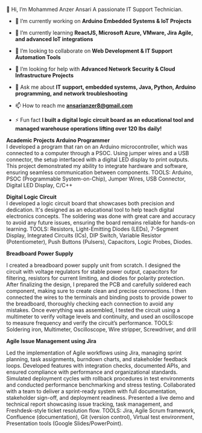 👋 Hi, I’m Mohammed Anzer Ansari
A passionate IT Support Technician.
- 🔭 I’m currently working on **Arduino Embedded Systems & IoT Projects**

- 🌱 I’m currently learning **ReactJS, Microsoft Azure, VMware, Jira Agile, and advanced IoT integrations**

- 👯 I’m looking to collaborate on **Web Development & IT Support Automation Tools**

- 🤝 I’m looking for help with **Advanced Network Security & Cloud Infrastructure Projects**

- 💬 Ask me about **IT support, embedded systems, Java, Python, Arduino programming, and network troubleshooting**

- 📫 How to reach me **ansarianzer8@gmail.com**

- ⚡ Fun fact **I built a digital logic circuit board as an educational tool and managed warehouse operations lifting over 120 lbs daily!**

**Academic Projects 
Arduino Programmer**                                                                                                                                               
I developed a program that ran on an Arduino microcontroller, which was connected to a computer through a PSOC. Using jumper wires and a USB connector, the setup interfaced with a digital LED display to print outputs. This project demonstrated my ability to integrate hardware and software, ensuring seamless communication between components.
TOOLS: Arduino, PSOC (Programmable System-on-Chip), Jumper Wires, USB Connector, Digital LED Display, C/C++

**Digital Logic Circuit**                                                                                                                                                     
I developed a logic circuit board that showcases both precision and dedication. It's designed as an educational tool to help teach digital electronics concepts. The soldering was done with great care and accuracy to avoid any future issues, ensuring the board remains reliable for hands-on learning.
TOOLS: Resistors, Light-Emitting Diodes (LEDs), 7-Segment Display, Integrated Circuits (ICs), DIP Switch, Variable Resistor (Potentiometer), Push Buttons (Pulsers), Capacitors, Logic Probes, Diodes.

**Breadboard Power Supply**

I created a breadboard power supply unit from scratch. I designed the circuit with voltage regulators for stable power output, capacitors for filtering, resistors for current limiting, and diodes for polarity protection. After finalizing the design, I prepared the PCB and carefully soldered each component, making sure to create clean and precise connections. I then connected the wires to the terminals and binding posts to provide power to the breadboard, thoroughly checking each connection to avoid any mistakes. Once everything was assembled, I tested the circuit using a multimeter to verify voltage levels and continuity, and used an oscilloscope to measure frequency and verify the circuit’s performance. 
TOOLS: Soldering iron, Multimeter, Oscilloscope, Wire stripper, Screwdriver, and drill

**Agile Issue Management using Jira**

Led the implementation of Agile workflows using Jira, managing sprint planning, task assignments, burndown charts, and stakeholder feedback loops.
Developed features with integration checks, documented APIs, and ensured compliance with performance and organizational standards.
Simulated deployment cycles with rollback procedures in test environments and conducted performance benchmarking and stress testing.
Collaborated with a team to deliver a sprint-ready system with full documentation, stakeholder sign-off, and deployment readiness.
Presented a live demo and technical report showcasing issue tracking, task management, and Freshdesk-style ticket resolution flow.
TOOLS: Jira, Agile Scrum framework, Confluence (documentation), Git (version control), Virtual test environment, Presentation tools (Google Slides/PowerPoint).
